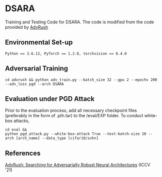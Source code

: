 # DSARA
Training and Testing Code for DSARA. The code is modified from the code provided by [AdvRush](https://github.com/nutellamok/advrush) 

## Environmental Set-up
```
Python == 3.6.12, PyTorch == 1.2.0, torchvision == 0.4.0
```


## Adversarial Training
```
cd advrush && python adv_train.py --batch_size 32 --gpu 2 --epochs 200 --adv_loss pgd --arch DSARA
```

## Evaluation under PGD Attack
Prior to the evaluation process, add all necessary checkpoint files (preferably in the form of .pth.tar) to the /eval/EXP folder.
To conduct white-box attacks, 
```
cd eval &&
python pgd_attack.py --white-box-attack True --test-batch-size 10 --arch [arch_name] --data_type [cifar10/svhn]
```


## References

[AdvRush: Searching for Adversarially Robust Neural Architectures](https://openaccess.thecvf.com/content/ICCV2021/html/Mok_AdvRush_Searching_for_Adversarially_Robust_Neural_Architectures_ICCV_2021_paper.html) (ICCV '21)
